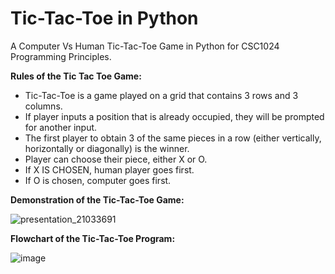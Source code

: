 # Tic-Tac-Toe in Python
A Computer Vs Human Tic-Tac-Toe Game in Python for CSC1024 Programming Principles. 

**Rules of the Tic Tac Toe Game:**
- Tic-Tac-Toe is a game played on a grid that contains 3 rows and 3 columns.
- If player inputs a position that is already occupied, they will be prompted for another input.
- The first player to obtain 3 of the same pieces in a row (either vertically, horizontally or diagonally) is the winner.
- Player can choose their piece, either X or O.
- If X IS CHOSEN, human player goes first.
- If O is chosen, computer goes first.
  
**Demonstration of the Tic-Tac-Toe Game:**

![presentation_21033691](https://github.com/user-attachments/assets/7f3b2279-3ac7-441c-a29f-29510492922d)

**Flowchart of the Tic-Tac-Toe Program:**

![image](https://github.com/user-attachments/assets/03e69b7a-c10b-4cb7-86a7-24aa88e642fa)

